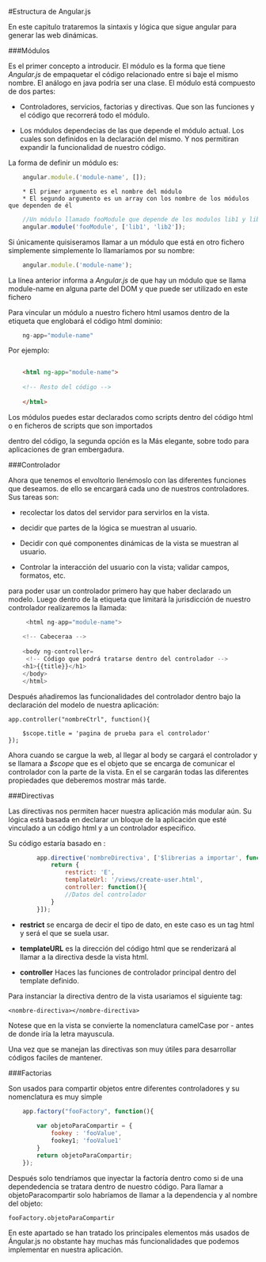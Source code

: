 #Estructura de Angular.js

En este capitulo trataremos la sintaxis y lógica que sigue angular para generar las web dinámicas. 

###Módulos

Es el primer concepto a introducir. El módulo es la forma que tiene *Angular.js* de empaquetar el código relacionado entre si baje el mismo nombre. El análogo en java podría ser una clase. El módulo está compuesto de dos partes:

* Controladores, servicios, factorias y directivas. Que son las funciones y el código que recorrerá todo el módulo.

* Los módulos dependecias de las que depende el módulo actual. Los cuales son definidos en la declaración del mismo. Y nos permitiran expandir la funcionalidad de nuestro código.

La forma de definir un módulo es:

```javascript
    angular.module.('module-name', []);
```
        * El primer argumento es el nombre del módulo
        * El segundo argumento es un array con los nombre de los módulos que dependen de él

```javascript
    //Un módulo llamado fooModule que depende de los modulos lib1 y lib2:
    angular.module('fooModule', ['lib1', 'lib2']);
```

Si únicamente quisiseramos llamar a un módulo que está en otro fichero simplemente simplemente lo llamaríamos por su nombre:

```javascript
    angular.module.('module-name');
```

La línea anterior informa a *Angular.js* de que hay un módulo que se llama module-name en alguna parte del DOM y que puede ser utilizado en este fichero


Para vincular un módulo a nuestro fichero html usamos dentro de la etiqueta que englobará el código html dominio:

```javascript
    ng-app="module-name"
```
Por ejemplo:

```html
    
    <html ng-app="module-name">
    
    <!-- Resto del código -->
    
    </html>
```
Los módulos puedes estar declarados como scripts dentro del código html o en ficheros de scripts que son importados 

dentro del código, la segunda opción es la
Más elegante, sobre todo para aplicaciones de gran embergadura.


###Controlador

Ahora que tenemos el envoltorio llenémoslo con las diferentes funciones que deseamos. de ello se encargará cada uno de nuestros controladores. Sus tareas son:

* recolectar los datos del servidor para servirlos en la vista.

* decidir que partes de la lógica se muestran al usuario.

* Decidir con qué componentes dinámicas de la vista se muestran al usuario.

* Controlar la interacción del usuario con la vista; validar campos, formatos, etc.

para poder usar un controlador primero hay que haber declarado un modelo. Luego dentro de la etiqueta que limitará la jurisdicción de nuestro controlador realizaremos la llamada:

```javascript
     <html ng-app="module-name">
    
    <!-- Cabeceraa -->
    
    <body ng-controller=
     <!-- Código que podrá tratarse dentro del controlador -->
    <h1>{{title}}</h1> 
    </body> 
    </html>
```


Después añadiremos las funcionalidades del controlador dentro bajo la declaración del modelo de nuestra aplicación:

    app.controller("nombreCtrl", function(){
    	
    	$scope.title = 'pagina de prueba para el controlador'
    });

Ahora cuando se cargue la web, al llegar al body se cargará el controlador y se llamara a *$scope* que es el objeto que se encarga de comunicar el controlador con la parte de la vista. En el se cargarán todas las diferentes propiedades que deberemos mostrar más tarde.

###Directivas

Las directivas nos permiten hacer nuestra aplicación más modular aún. Su lógica está basada en declarar un bloque de la aplicación que esté vinculado a un código html y a un controlador especifico.

Su código estaría basado en :

```javascript
        app.directive('nombreDirectiva', ['$librerias a importar', function(){
    	    return {
    		    restrict: 'E',
    		    templateUrl: '/views/create-user.html',
    		    controller: function(){
                //Datos del controlador 
            }
        }]);
```
*  **restrict** se encarga de decir el tipo de dato, en este caso es un tag html y será el que se suela usar.

* **templateURL** es la dirección del código html que se renderizará al llamar a la directiva desde la vista html.

* **controller** Haces las funciones de controlador principal dentro del template definido.

Para instanciar la directiva dentro de la vista usariamos el siguiente tag:

    <nombre-directiva></nombre-directiva>
    
Notese que en la vista se convierte la nomenclatura camelCase por - antes de donde iría la letra mayuscula.

Una vez que se manejan las directivas son muy útiles para desarrollar códigos faciles de mantener.


###Factorias

Son usados para compartir objetos entre diferentes controladores y su nomenclatura es muy simple

```javascript
    app.factory("fooFactory", function(){
        
        var objetoParaCompartir = {
            fookey : 'fooValue',
            fookey1; 'fooValue1'
        }
        return objetoParaCompartir;
    });
```
Después solo tendríamos que inyectar la factoría dentro como si de una dependedencia se tratara dentro de nuestro código. Para llamar a objetoParacompartir solo habríamos de llamar a la dependencia y al nombre del objeto:

    fooFactory.objetoParaCompartir
    
    
En este apartado se han tratado los principales elementos más usados de Ángular.js no obstante hay muchas más funcionalidades que podemos implementar en nuestra aplicación.

